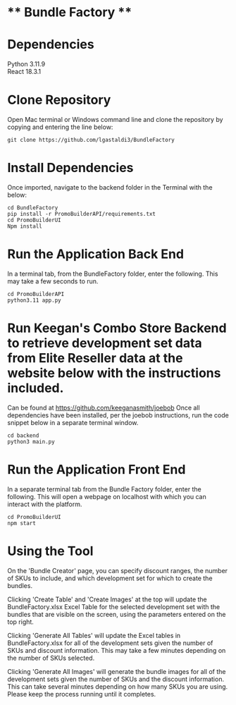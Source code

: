 # ** Bundle Factory **
# Dependencies
Python 3.11.9 \
React 18.3.1

# Clone Repository
Open Mac terminal or Windows command line and clone the repository by copying and entering the line below:
```
git clone https://github.com/lgastaldi3/BundleFactory
```

# Install Dependencies
Once imported, navigate to the backend folder in the Terminal with the below:
```
cd BundleFactory
pip install -r PromoBuilderAPI/requirements.txt
cd PromoBuilderUI
Npm install
```

# Run the Application Back End
In a terminal tab, from the BundleFactory folder, enter the following. This may take a few seconds to run.
```
cd PromoBuilderAPI
python3.11 app.py
```

# Run Keegan's Combo Store Backend to retrieve development set data from Elite Reseller data at the website below with the instructions included.
Can be found at https://github.com/keeganasmith/joebob
Once all dependencies have been installed, per the joebob instructions, run the code snippet below in a separate terminal window.
```
cd backend
python3 main.py
```

# Run the Application Front End
In a separate terminal tab from the Bundle Factory folder, enter the following. This will open a webpage on localhost with which you can interact with the platform.
```
cd PromoBuilderUI
npm start
```

# Using the Tool
On the 'Bundle Creator' page, you can specify discount ranges, the number of SKUs to include, and which development set for which to create the bundles.

Clicking 'Create Table' and 'Create Images' at the top will update the BundleFactory.xlsx Excel Table for the selected development set with the bundles that are visible on the screen, using the parameters entered on the top right.

Clicking 'Generate All Tables' will update the Excel tables in BundleFactory.xlsx for all of the development sets given the number of SKUs and discount information. This may take a few minutes depending on the number of SKUs selected.

Clicking 'Generate All Images' will generate the bundle images for all of the development sets given the number of SKUs and the discount information. This can take several minutes depending on how many SKUs you are using. Please keep the process running until it completes.

